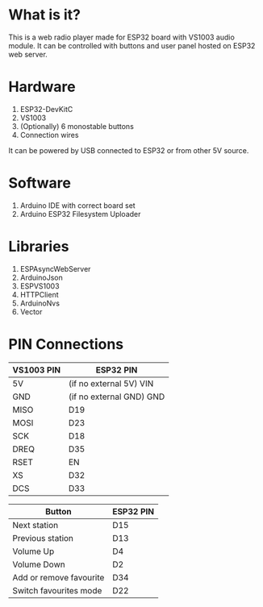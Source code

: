 # What is it?

This is a web radio player made for ESP32 board with VS1003 audio module. It can be controlled with buttons and user panel hosted on ESP32 web server.

# Hardware

1. ESP32-DevKitC
2. VS1003
3. (Optionally) 6 monostable buttons
4. Connection wires

It can be powered by USB connected to ESP32 or from other 5V source.

# Software

1. Arduino IDE with correct board set
2. Arduino ESP32 Filesystem Uploader

# Libraries

1. ESPAsyncWebServer 
2. ArduinoJson 
3. ESPVS1003 
4. HTTPClient 
5. ArduinoNvs 
6. Vector 

# PIN Connections

| VS1003 PIN | ESP32 PIN |
|---|---|
| 5V  | (if no external 5V) VIN  |
| GND  | (if no external GND) GND   |
| MISO  | D19  |
| MOSI  | D23  |
| SCK  | D18  |
| DREQ  | D35  |
| RSET  | EN  |
| XS  | D32  |
| DCS  | D33  |

| Button | ESP32 PIN |
|---|---|
| Next station | D15 |
| Previous station | D13 |
| Volume Up | D4 |
| Volume Down | D2 |
| Add or remove favourite | D34 |
| Switch favourites mode | D22 |
